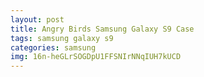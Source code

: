 ```yaml
---
layout: post
title: Angry Birds Samsung Galaxy S9 Case
tags: samsung galaxy s9
categories: samsung
img: 16n-heGLrSOGDpU1FFSNIrNNqIUH7kUCD
---
```

